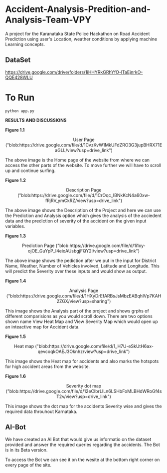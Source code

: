 # Accident-Analysis-Predition-and-Analysis-Team-VPY
A project for the Karanataka State Police Hackathon on Road Accident Prediction using user's Location, weather conditions by applying machine Learning concepts.

## DataSet
https://drive.google.com/drive/folders/1iHHYRkGRhYfO-lTaEjnrkO-QQE428WLU

# To Run 
` python app.py `

**RESULTS AND DISCUSSIONS**

**Figure 1.1** 

<p align="center">
User Page
  ("blob:https://drive.google.com/file/d/1CvzKvW1MkUFdZRO3G3jupBHRX71EaGLL/view?usp=drive_link")
</p>

The above image is the Home page of the website from where we can access the other parts of the website. To move further we will have to scroll up and continue surfing.

**Figure 1.2** 
<p align="center">
Description Page
  ("blob:https://drive.google.com/file/d/1CrOqc_IBNkKcN4a60xw-fRjRV_ymCkRZ/view?usp=drive_link")
</p>

The above image shows the Description of the Project and here we can use the Prediction and Analysis option which gives the analysis of the acciedent data and the prediction of severity of the accident on the given input variables.

**Figure 1.3** 
<p align="center">
Prediction Page
  ("blob:https://drive.google.com/file/d/1i1oy-ojOE_GuYpP_l4eioAUsbgjFQY2i/view?usp=drive_link")
</p>

The above image shows the pediction after we put in the input for District Name, Weather, Number of Vehicles involved, Latitude and Longitude. This will predict the Severity over these inputs and would show as output.

**Figure 1.4** 
<p align="center">
Analysis Page
  ("blob:https://drive.google.com/file/d/1HXyDrEfARBsJsMbzEABqhIVp7KAH2ZGX/view?usp=sharing")
</p>

This image shows the Analysis part of the project and shows grphs of different comparisions as you would scroll down. There are two options shown name View Heat Map and View Severity Map which would open up an inteactive map for Accident data.

**Figure 1.5** 
<p align="center">
Heat map
  ("blob:https://drive.google.com/file/d/1_H7U-eSkUtH6ax-qevcoqkOAEJ3Oknhz/view?usp=drive_link")
</p>

This image shows the Heat map for accidents and also marks the hotspots for high accident areas from the website.

**Figure 1.6** 
<p align="center">
Severity dot map
  ("blob:https://drive.google.com/file/d/12eClbrLILn6LSHbFoMLBHdWRoGf4sT2v/view?usp=drive_link")
</p>

This image shows the dot map for the accidents Severity wise and gives the required data throuhout Karnataka.

## AI-Bot
We have created an AI Bot that would give us informatio on the dataset provided and answer the required queries regarding the accidents.
The Bot is in its Beta version.

To access the Bot we can see it on the wesite at the bottom right corner on every page of the site.
